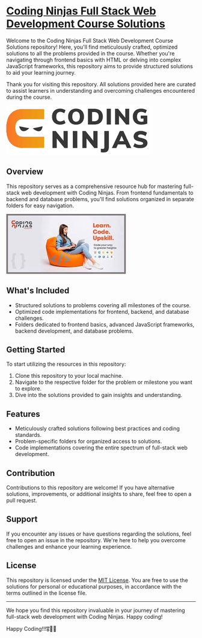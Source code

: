 # [Coding Ninjas Full Stack Web Development Course Solutions](https://www.codingninjas.com/)

Welcome to the Coding Ninjas Full Stack Web Development Course Solutions repository! Here, you'll find meticulously crafted, optimized solutions to all the problems provided in the course. Whether you're navigating through frontend basics with HTML or delving into complex JavaScript frameworks, this repository aims to provide structured solutions to aid your learning journey.

Thank you for visiting this repository. All solutions provided here are curated to assist learners in understanding and overcoming challenges encountered during the course.

![Coding ninjas logo](CN-README-banner.png)
## Overview

This repository serves as a comprehensive resource hub for mastering full-stack web development with Coding Ninjas. From frontend fundamentals to backend and database problems, you'll find solutions organized in separate folders for easy navigation.

![Coding ninjas course banner](CN-README-banner.jpg)


## What's Included

- Structured solutions to problems covering all milestones of the course.
- Optimized code implementations for frontend, backend, and database challenges.
- Folders dedicated to frontend basics, advanced JavaScript frameworks, backend development, and database problems.

## Getting Started

To start utilizing the resources in this repository:

1. Clone this repository to your local machine.
2. Navigate to the respective folder for the problem or milestone you want to explore.
3. Dive into the solutions provided to gain insights and understanding.

## Features

- Meticulously crafted solutions following best practices and coding standards.
- Problem-specific folders for organized access to solutions.
- Code implementations covering the entire spectrum of full-stack web development.

## Contribution

Contributions to this repository are welcome! If you have alternative solutions, improvements, or additional insights to share, feel free to open a pull request.

## Support

If you encounter any issues or have questions regarding the solutions, feel free to open an issue in the repository. We're here to help you overcome challenges and enhance your learning experience.

## License

This repository is licensed under the [MIT License](LICENSE). You are free to use the solutions for personal or educational purposes, in accordance with the terms outlined in the license file.

---

We hope you find this repository invaluable in your journey of mastering full-stack web development with Coding Ninjas. Happy coding!

Happy Coding!!!🎖️🚀😇
